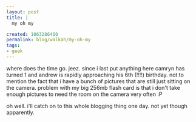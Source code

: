```yaml
--- 
layout: post
title: |
  my oh my

created: 1063286460
permalink: blog/walkah/my-oh-my
tags: 
- geek
---
```

<!--timestamp:1063286460:-->

where does the time go. jeez. since i last put anything here camryn has turned 1 and andrew is rapidly approaching his 6th (!!!!) birthday. not to mention the fact that i have a bunch of pictures that are still just sitting on the camera. problem with my big 256mb flash card is that i don't take enough pictures to need the room on the camera very often :P



oh well. i'll catch on to this whole blogging thing one day. not yet though apparently.

